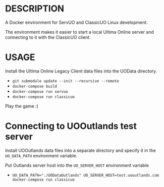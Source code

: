 # DESCRIPTION

A Docker environment for ServUO and ClassicUO Linux development.

The environment makes it easier to start a local Ultima Online server and connecting to it with the ClassicUO client.

# USAGE

Install the Ultima Online Legacy Client data files into the UOData directory.

* `git submodule update --init --recursive --remote`
* `docker-compose build`
* `docker-compose run servuo`
* `docker-compose run classicuo`

Play the game :)

# Connecting to UOOutlands test server

Install UOOutlands data files into a separate directory and specify it in the `UO_DATA_PATH` environment variable.

Put Outlands server host into the `UO_SERVER_HOST` environment variable

* `UO_DATA_PATH="./UODataOutlands" UO_SERVER_HOST=test.uooutlands.com docker-compose run classicuo`
